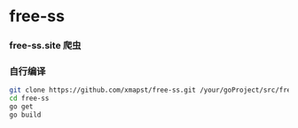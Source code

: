 # free-ss
### free-ss.site 爬虫
### 自行编译
```bash
git clone https://github.com/xmapst/free-ss.git /your/goProject/src/free-ss
cd free-ss
go get
go build
```
